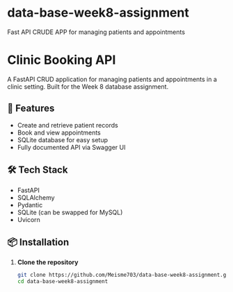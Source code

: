 # data-base-week8-assignment
Fast API CRUDE APP  for managing patients and appointments 


# Clinic Booking API

A FastAPI CRUD application for managing patients and appointments in a clinic setting. Built for the Week 8 database assignment.

## 🚀 Features

- Create and retrieve patient records
- Book and view appointments
- SQLite database for easy setup
- Fully documented API via Swagger UI

## 🛠️ Tech Stack

- FastAPI
- SQLAlchemy
- Pydantic
- SQLite (can be swapped for MySQL)
- Uvicorn

## 📦 Installation

1. **Clone the repository**
   ```bash
   git clone https://github.com/Meisme703/data-base-week8-assignment.git
   cd data-base-week8-assignment
